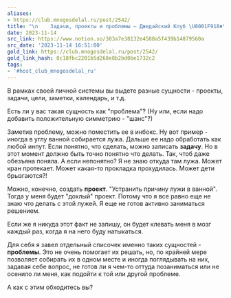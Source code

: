```yaml
---
aliases:
- https://club.mnogosdelal.ru/post/2542/
title: "\n    Задачи, проекты и проблемы — Джедайский Клуб \U0001F918✖️\U0001F469‍\U0001F4BB‍\n"
date: 2023-11-14
src_link: https://www.notion.so/303a7e38132e4588a5f439b14879560a
src_date: '2023-11-14 16:51:00'
gold_link: https://club.mnogosdelal.ru/post/2542/
gold_link_hash: 0c18fbc2201b5d268e8b2bd0be1732c2
tags:
- '#host_club_mnogosdelal_ru'
---
```




В рамках своей личной системы вы выдете разные сущности - проекты, задачи, цели, заметки, календарь, и т.д.



Есть ли у вас такая сущность как "проблема"? (Ну или, если надо добавить положительную симметрию - "шанс"?)

Заметив проблему, можно поместить ее в инбокс. Ну вот пример - иногда в углу ванной собирается лужа. Дальше ее надо обработать как любой инпут. Если понятно, что сделать, можно записать **задачу**. Но в этот момент должно быть точно понятно что делать. Так, чтоб даже обезъяна поняла. А если непонятно? Я не знаю откуда там лужа. Может кран протекает. Может какая-то прокладка прохудилась. Может дети брызгаются?!


Можно, конечно, создать **проект**. "Устранить причину лужи в ванной". Тогда у меня будет "дохлый" проект. Потому что я все равно еще не знаю что делать с этой лужей. Я еще не готов активно заниматься решением.


Если же я никуда этот факт не запишу, он будет клевать меня в мозг каждый раз, когда я на него буду натыкаться.


Для себя я завел отдельный списочек именно таких сущностей - **проблемы**. Это не очень помогает их решать, но, по крайней мере позволяет собирать их в одном месте и иногда поглядывать на них, задавая себе вопрос, не готов ли я чем-то оттуда позаниматься или не осенило ли меня, как подойти к той или другой проблеме.


А как с этим обходитесь вы?